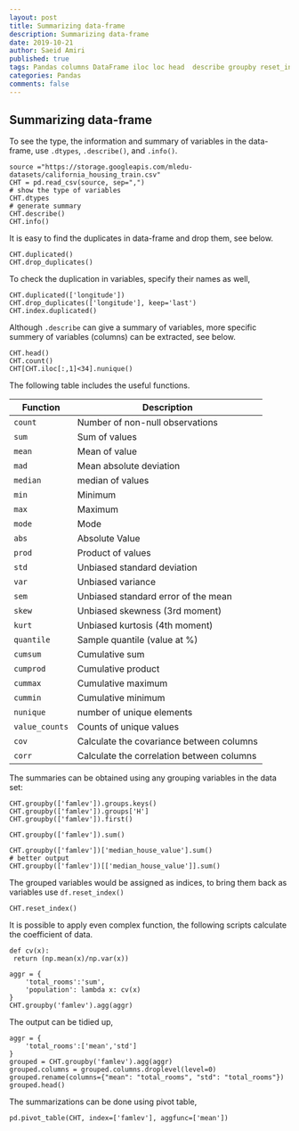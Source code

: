 ```yaml
---
layout: post
title: Summarizing data-frame
description: Summarizing data-frame
date: 2019-10-21
author: Saeid Amiri
published: true
tags: Pandas columns DataFrame iloc loc head  describe groupby reset_index pivot_table
categories: Pandas
comments: false
---
```

## Summarizing data-frame
To see the type, the information and summary of variables in the data-frame, use ```.dtypes```,  ```.describe()```, and   ```.info()```. 

```
source ="https://storage.googleapis.com/mledu-datasets/california_housing_train.csv"
CHT = pd.read_csv(source, sep=",")
# show the type of variables
CHT.dtypes
# generate summary
CHT.describe()
CHT.info()
```

It is easy to find the duplicates in data-frame  and  drop them, see below.
```
CHT.duplicated()
CHT.drop_duplicates()
```
To check the duplication in variables, specify their names as well, 
```
CHT.duplicated(['longitude'])
CHT.drop_duplicates(['longitude'], keep='last')
CHT.index.duplicated()
```

Although `.describe` can give a summary of variables,  more specific summery of variables (columns) can be extracted, see below.

```
CHT.head()
CHT.count()
CHT[CHT.iloc[:,1]<34].nunique()
```

The following table includes the useful functions.

|Function|Description|
|---|---|
`count`| Number of non-null observations
`sum` | Sum of values
`mean` | Mean of value
`mad` | Mean absolute deviation
`median` | median of values
`min` |Minimum
`max` |Maximum
`mode` |Mode
`abs` | Absolute Value
`prod` | Product of values
`std` | Unbiased standard deviation
`var` | Unbiased variance
`sem` | Unbiased standard error of the mean
`skew` | Unbiased skewness (3rd moment)
`kurt` | Unbiased kurtosis (4th moment)
`quantile` | Sample quantile (value at %)
`cumsum` | Cumulative sum
`cumprod`| Cumulative product
`cummax` | Cumulative maximum
`cummin` | Cumulative minimum
`nunique`| number of unique elements
`value_counts`| Counts of unique values
`cov`| Calculate the covariance between columns
`corr`| Calculate the correlation between columns

The summaries can be obtained using any grouping variables in the data set:

```
CHT.groupby(['famlev']).groups.keys()
CHT.groupby(['famlev']).groups['H']
CHT.groupby(['famlev']).first()

CHT.groupby(['famlev']).sum()

CHT.groupby(['famlev'])['median_house_value'].sum()
# better output
CHT.groupby(['famlev'])[['median_house_value']].sum()
```

The grouped variables would be assigned as indices, to bring them back as variables use `df.reset_index()`
```
CHT.reset_index()
```

It is possible to apply even complex function, the following scripts calculate the coefficient of data.

```
def cv(x):
 return (np.mean(x)/np.var(x))

aggr = {
    'total_rooms':'sum',
    'population': lambda x: cv(x)
}
CHT.groupby('famlev').agg(aggr)
```

The output can be tidied up,

```
aggr = {
    'total_rooms':['mean','std']
}
grouped = CHT.groupby('famlev').agg(aggr)
grouped.columns = grouped.columns.droplevel(level=0)
grouped.rename(columns={"mean": "total_rooms", "std": "total_rooms"})
grouped.head()
```

The summarizations can be done using pivot table, 
```
pd.pivot_table(CHT, index=['famlev'], aggfunc=['mean'])
```
